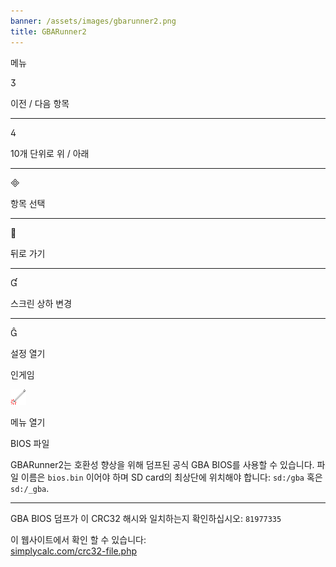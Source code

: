 ```yaml
---
banner: /assets/images/gbarunner2.png
title: GBARunner2
---
```


<div id="menu" class="section-title">메뉴</div>
<div class="section-body">
    <div class="button-action-group">
        <p class="button-action button">&#xE07D;</p>
        <p class="button-action-text">이전 / 다음 항목</p>
    </div>
    <hr>
    <div class="button-action-group">
        <p class="button-action button">&#xE07E;</p>
        <p class="button-action-text">10개 단위로 위 / 아래</p>
    </div>
    <hr>
    <div class="button-action-group">
        <p class="button-action button">&#xE000;</p>
        <p class="button-action-text">항목 선택</p>
    </div>
    <hr>
    <div class="button-action-group">
        <p class="button-action button">&#xE001;</p>
        <p class="button-action-text">뒤로 가기</p>
    </div>
    <hr>
    <div class="button-action-group">
        <p class="button-action button">&#xE004;</p>
        <p class="button-action-text">스크린 상하 변경</p>
    </div>
    <hr>
    <div class="button-action-group">
        <p class="button-action button">&#xE005;</p>
        <p class="button-action-text">설정 열기</p>
    </div>
</div>
<div id="in-game" class="section-title">인게임</div>
<div class="section-body">
    <div class="button-action-group">
        <p class="button-action"><img src="/assets/images/tap.png" alt="터치 스크린을 누르세요"></p>
        <p class="button-action-text">메뉴 열기</p>
    </div>
</div>
<div id="bios-file" class="section-title">BIOS 파일</div>
<div class="section-body">
    <p>
        GBARunner2는 호환성 향상을 위해 덤프된 공식 GBA BIOS를 사용할 수 있습니다. 파일 이름은 <code>bios.bin</code> 이어야 하며 SD card의 최상단에 위치해야 합니다: <code>sd:/gba</code> 혹은 <code>sd:/_gba</code>.
    </p>
    <hr>
    <p>
        GBA BIOS 덤프가 이 CRC32 해시와 일치하는지 확인하십시오: <code>81977335</code>
    </p>
    <p>
        이 웹사이트에서 확인 할 수 있습니다:<br><a href="https://simplycalc.com/crc32-file.php">simplycalc.com/crc32-file.php</a>
    </p>
</div>

